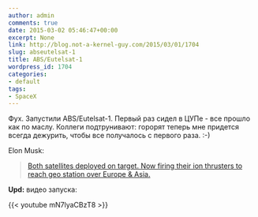```yaml
---
author: admin
comments: true
date: 2015-03-02 05:46:47+00:00
excerpt: None
link: http://blog.not-a-kernel-guy.com/2015/03/01/1704
slug: abseutelsat-1
title: ABS/Eutelsat-1
wordpress_id: 1704
categories:
- default
tags:
- SpaceX
---
```


Фух. Запустили ABS/Eutelsat-1. Первый раз сидел в ЦУПе - все прошло как по маслу. Коллеги подтрунивают: горорят теперь мне придется всегда дежурить, чтобы все получалось с первого раза. :-)

Elon Musk:


> [Both satellites deployed on target. Now firing their ion thrusters to reach geo station over Europe & Asia.](https://twitter.com/elonmusk/status/572252603322527744)

**Upd:** видео запуска:

{{< youtube mN7lyaCBzT8 >}}
